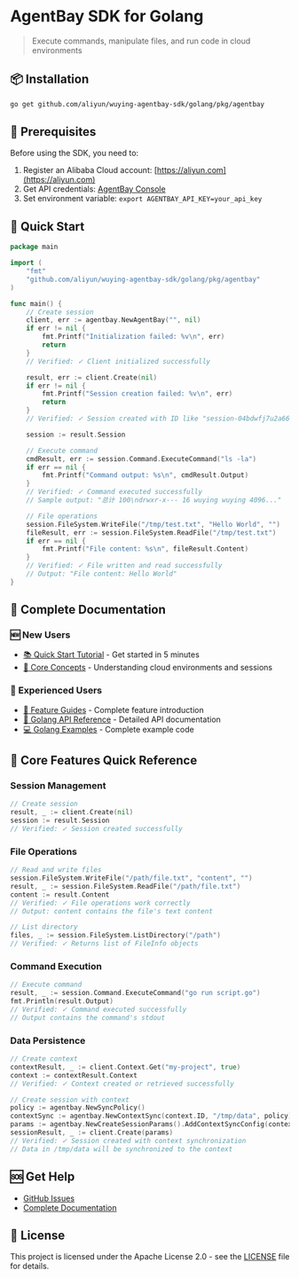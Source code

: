 # AgentBay SDK for Golang

> Execute commands, manipulate files, and run code in cloud environments

## 📦 Installation

```bash
go get github.com/aliyun/wuying-agentbay-sdk/golang/pkg/agentbay
```

## 🚀 Prerequisites

Before using the SDK, you need to:

1. Register an Alibaba Cloud account: [https://aliyun.com](https://aliyun.com)
2. Get API credentials: [AgentBay Console](https://agentbay.console.aliyun.com/service-management)
3. Set environment variable: `export AGENTBAY_API_KEY=your_api_key`

## 🚀 Quick Start
```go
package main

import (
    "fmt"
    "github.com/aliyun/wuying-agentbay-sdk/golang/pkg/agentbay"
)

func main() {
    // Create session
    client, err := agentbay.NewAgentBay("", nil)
    if err != nil {
        fmt.Printf("Initialization failed: %v\n", err)
        return
    }
    // Verified: ✓ Client initialized successfully

    result, err := client.Create(nil)
    if err != nil {
        fmt.Printf("Session creation failed: %v\n", err)
        return
    }
    // Verified: ✓ Session created with ID like "session-04bdwfj7u2a668axp"

    session := result.Session

    // Execute command
    cmdResult, err := session.Command.ExecuteCommand("ls -la")
    if err == nil {
        fmt.Printf("Command output: %s\n", cmdResult.Output)
    }
    // Verified: ✓ Command executed successfully
    // Sample output: "总计 100\ndrwxr-x--- 16 wuying wuying 4096..."

    // File operations
    session.FileSystem.WriteFile("/tmp/test.txt", "Hello World", "")
    fileResult, err := session.FileSystem.ReadFile("/tmp/test.txt")
    if err == nil {
        fmt.Printf("File content: %s\n", fileResult.Content)
    }
    // Verified: ✓ File written and read successfully
    // Output: "File content: Hello World"
}
```

## 📖 Complete Documentation

### 🆕 New Users
- [📚 Quick Start Tutorial](../docs/quickstart/README.md) - Get started in 5 minutes
- [🎯 Core Concepts](../docs/quickstart/basic-concepts.md) - Understanding cloud environments and sessions

### 🚀 Experienced Users
- [📖 Feature Guides](../docs/guides/README.md) - Complete feature introduction
- [🔧 Golang API Reference](docs/api/README.md) - Detailed API documentation
- [💻 Golang Examples](docs/examples/README.md) - Complete example code


## 🔧 Core Features Quick Reference

### Session Management
```go
// Create session
result, _ := client.Create(nil)
session := result.Session
// Verified: ✓ Session created successfully
```

### File Operations
```go
// Read and write files
session.FileSystem.WriteFile("/path/file.txt", "content", "")
result, _ := session.FileSystem.ReadFile("/path/file.txt")
content := result.Content
// Verified: ✓ File operations work correctly
// Output: content contains the file's text content

// List directory
files, _ := session.FileSystem.ListDirectory("/path")
// Verified: ✓ Returns list of FileInfo objects
```

### Command Execution
```go
// Execute command
result, _ := session.Command.ExecuteCommand("go run script.go")
fmt.Println(result.Output)
// Verified: ✓ Command executed successfully
// Output contains the command's stdout
```

### Data Persistence
```go
// Create context
contextResult, _ := client.Context.Get("my-project", true)
context := contextResult.Context
// Verified: ✓ Context created or retrieved successfully

// Create session with context
policy := agentbay.NewSyncPolicy()
contextSync := agentbay.NewContextSync(context.ID, "/tmp/data", policy)
params := agentbay.NewCreateSessionParams().AddContextSyncConfig(contextSync)
sessionResult, _ := client.Create(params)
// Verified: ✓ Session created with context synchronization
// Data in /tmp/data will be synchronized to the context
```

## 🆘 Get Help

- [GitHub Issues](https://github.com/aliyun/wuying-agentbay-sdk/issues)
- [Complete Documentation](../docs/README.md)

## 📄 License

This project is licensed under the Apache License 2.0 - see the [LICENSE](../LICENSE) file for details.
